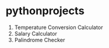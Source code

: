 # pythonprojects
  1. Temperature Conversion Calculator
  2. Salary Calculator
  3. Palindrome Checker
